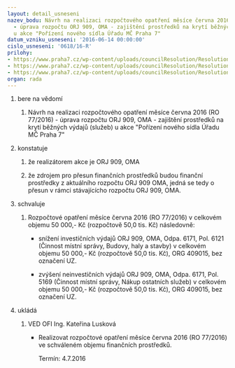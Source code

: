 ```yaml
---
layout: detail_usneseni
nazev_bodu: Návrh na realizaci rozpočtového opatření měsíce června 2016 (RO 77/2016)
  - úprava rozpočtu ORJ 909, OMA - zajištění prostředků na krytí běžných výdajů (služeb)
  u akce "Pořízení nového sídla Úřadu MČ Praha 7"
datum_vzniku_usneseni: '2016-06-14 00:00:00'
cislo_usneseni: '0618/16-R'
prilohy:
- https://www.praha7.cz/wp-content/uploads/councilResolution/Resolutions/27866/export/Duvodovazprava~73978.docx
- https://www.praha7.cz/wp-content/uploads/councilResolution/Resolutions/27866/export/IS_OMA_c_40_2016_novaradnice_sluzby_50000_Kc~73977.doc
- https://www.praha7.cz/wp-content/uploads/councilResolution/Resolutions/27866/export/export~298445.pdf
organ: rada
---
```

<ol class="urzList_view" id="urzList">
<li class="urzClass1" id=""><span name="1">bere na vědomí</span> 
<ol class="urzOlClass">
<li class="urzClass2" style="TEXT-ALIGN: left" id=""><span><p>Návrh na realizaci rozpočtového opatření měsíce června 2016 (RO 77/2016) - úprava rozpočtu ORJ 909, OMA - zajištění prostředků na krytí běžných výdajů (služeb) u akce "Pořízení nového sídla Úřadu MČ Praha 7"</p></span></li></ol></li>
<li class="urzClass1" id=""><span name="6">konstatuje</span> 
<ol class="urzOlClass">
<li class="urzClass2" style="TEXT-ALIGN: left" id=""><span><p>že realizátorem akce je ORJ 909, OMA</p></span></li>
<li class="urzClass2" style="TEXT-ALIGN: left" id=""><span><p>že zdrojem pro&nbsp;přesun finančních prostředků&nbsp;budou finanční prostředky z aktuálního rozpočtu ORJ 909 OMA, jedná se tedy o přesun v rámci stávajícícho rozpočtu ORJ 909, OMA.</p></span></li></ol></li>
<li class="urzClass1" id=""><span name="24">schvaluje</span> 
<ol class="urzOlClass">
<li class="urzClass2" style="TEXT-ALIGN: left" id=""><span><p>Rozpočtové opatření měsíce června 2016 (RO 77/2016) v celkovém objemu&nbsp;50 000,- Kč (rozpočtově 50,0 tis. Kč)&nbsp;následovně:</p></span>
<ul class="urzUlClass">
<li class="urzClass3" style="TEXT-ALIGN: left" id=""><span><p>snížení investičních výdajů ORJ 909, OMA, Odpa. 6171, Pol.&nbsp;6121 (Činnost místní správy, Budovy, haly a stavby) v celkovém objemu&nbsp;50 000,- Kč (rozpočtově 50,0 tis. Kč),&nbsp;ORG 409015, bez označení UZ.</p></span></li>
<li class="urzClass3" style="TEXT-ALIGN: left" id=""><span><p>zvýšení neinvestičních výdajů ORJ 909, OMA, Odpa. 6171, Pol. 5169 (Činnost místní správy, Nákup ostatních služeb) v celkovém objemu&nbsp;50 000,- Kč (rozpočtově 50,0 tis. Kč),&nbsp;ORG 409015, bez označení UZ.</p></span></li></ul></li></ol></li><li class="urzClass1" id="urzUkoly"><span name="1">ukládá</span><ol class="urzOlClass"><li class="urzClass2"><span><p>VED OFI Ing. Kateřina Lusková</p></span><ul class="urzUlClass"><li class="urzClass3"><span><p>Realizovat rozpočtové opatření měsíce června 2016 (RO 77/2016) ve schváleném objemu finančních prostředků.</p></span><span class="urzUkolTermin">  Termín:&nbsp;4.7.2016</span></li></ul></li></ol></li>
</ol>